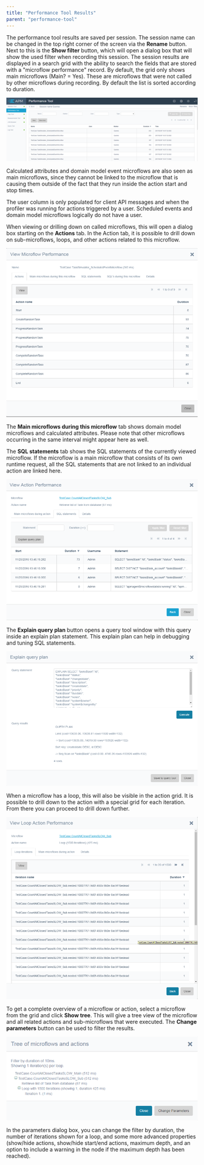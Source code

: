 ```yaml
---
title: "Performance Tool Results"
parent: "performance-tool"
---
```

The performance tool results are saved per session. The session name can be changed in the top right corner of the screen via the **Rename** button. Next to this is the **Show filter** button, which will open a dialog box that will show the used filter when recording this session. The session results are displayed in a search grid with the ability to search the fields that are stored with a "microflow performance" record. By default, the grid only shows main microflows (Main? = Yes). These are microflows that were not called by other microflows during recording. By default the list is sorted according to duration. 

![](attachments/Performance_Tool/Recorded_Session_Details.png)

Calculated attributes and domain model event microflows are also seen as main microflows, since they cannot be linked to the microflow that is causing them outside of the fact that they run inside the action start and stop times.

The user column is only populated for client API messages and when the profiler was running for actions triggered by a user. Scheduled events and domain model microflows logically do not have a user.

When viewing or drilling down on called microflows, this will open a dialog box starting on the **Actions** tab. In the Action tab, it is possible to drill down on sub-microflows, loops, and other actions related to this microflow. 

![](attachments/Performance_Tool/Browse/Microflow_Actions_Tab.png)

The **Main microflows during this microflow** tab shows domain model microflows and calculated attributes. Please note that other microflows occurring in the same interval might appear here as well.

The **SQL statements** tab shows the SQL statements of the currently viewed microflow. If the microflow is a main microflow that consists of its own runtime request, all the SQL statements that are not linked to an individual action are linked here.

![](attachments/Performance_Tool/Browse/Action_SQL_Statements.png) 

The **Explain query plan** button opens a query tool window with this query inside an explain plan statement. This explain plan can help in debugging and tuning SQL statements.

![](attachments/Performance_Tool/Browse/Explain_query_plan.png) 

When a microflow has a loop, this will also be visible in the action grid. It is possible to drill down to the action with a special grid for each iteration. From there you can proceed to drill down further.

![](attachments/Performance_Tool/Browse/Loop_Action.png)

To get a complete overview of a microflow or action, select a microflow from the grid and click **Show tree**. This will give a tree view of the microflow and all related actions and sub-microflows that were executed. The **Change parameters** button can be  used to filter the results.

![](attachments/Performance_Tool/Tree_View.png)

In the parameters dialog box, you can change the filter by duration, the number of iterations shown for a loop, and some more advanced properties (show/hide actions, show/hide start/end actions, maximum depth, and an option to include a warning in the node if the maximum depth has been reached).
